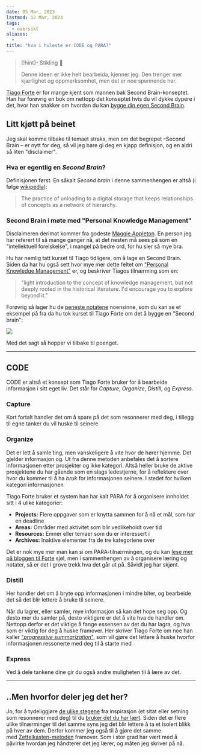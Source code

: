 ```yaml
---
date: 05 Mar, 2023
lastmod: 12 Mar, 2023
tags:
  - oversikt
aliases:
  - 
title: "hva i huleste er CODE og PARA?"
---
```

> [!hint]- Stikling 🌿
>
> Denne ideen er ikke helt bearbeida, kjenner jeg. Den trenger mer kjærlighet og oppmerksomhet, men det er noe spennende her.

[Tiago Forte](https://fortelabs.com/?ref=simen-skriver) er for mange kjent som mannen bak Second Brain-konseptet. Han har forøvrig en bok om nettopp det konseptet hvis du vil dykke dypere i det, hvor han snakker om hvordan du kan [bygge din egen Second Brain](https://www.buildingasecondbrain.com/?ref=simen-skriver).

## Litt kjøtt på beinet

Jeg skal komme tilbake til temaet straks, men om det begrepet –Second Brain – er nytt for deg, så vil jeg bare gi deg en kjapp definisjon, og en aldri så liten "disclaimer".

### Hva er egentlig en _Second Brain_?

Definisjonen først. En såkalt _Second brain_ i denne sammenhengen er altså (i følge [wikipedia](https://en.wikipedia.org/wiki/Second_brain?ref=simen-skriver)):

> The practice of unloading to a digital storage that keeps relationships of concepts as a network of hierarchy.

### Second Brain i møte med "Personal Knowledge Management"

Disclaimeren derimot kommer fra godeste [Maggie Appleton](https://maggieappleton.com/?ref=simen-skriver). En person jeg har referert til så mange ganger nå, at det nesten må sees på som en "intellektuell forelskelse", i mangel på bedre ord, for hu sier så mye bra.

Hu har nemlig tatt kurset til Tiago tidligere, om å lage en Second Brain. Siden da har hu også sett hvor mye mer dette feltet om ["Personal Knowledge Management"](https://en.wikipedia.org/wiki/Personal_knowledge_management?ref=simen-skriver) er, og beskriver Tiagos tilnærming som en:

> "light introduction to the concept of knowledge management, but not deeply rooted in the historical literature. I'd encourage you to explore beyond it."

Forøvrig så lager hu de [peneste notatene](https://maggieappleton.com/basb?ref=simen-skriver) noensinne, som du kan se et eksempel på fra da hu tok kurset til Tiago Forte om det å bygge en "Second brain":

![](https://www.simenskriver.no/content/images/2022/12/image.png)

Med det sagt så hopper vi tilbake til poenget.

---

## CODE

CODE er altså et konsept som Tiago Forte bruker for å bearbeide informasjon i sitt eget liv. Det står for _Capture_, _Organize_, _Distill_, og _Express_.

### Capture

Kort fortalt handler det om å spare på det som resonnerer med deg, i tillegg til egne tanker du vil huske til seinere

### Organize

Det er lett å samle ting, men vanskeligere å vite hvor de hører hjemme. Det gjelder informasjon og. Ut fra denne metoden anbefales det å sortere informasjonen etter prosjekter og ikke kategori. Altså heller bruke de aktive prosjektene du har gående som en slags ledestjerne, for å reflektere over hvor du kommer til å ha _bruk_ for informasjonen seinere. I stedet for hvilken kategori informasjonen

Tiago Forte bruker et system han har kalt PARA for å organisere innholdet sitt i 4 ulike kategorier:

-   **Projects:** Flere oppgaver som er knytta sammen for å nå et mål, som har en deadline
-   **Areas:** Områder med aktivitet som blir vedlikeholdt over tid
-   **Resources:** Emner eller temaer som du er interessert i
-   **Archives:** Inaktive elementer fra de tre kategoriene over

Det er nok mye mer man kan si om PARA-tilnærmingen, og du kan [lese mer på bloggen til Forte](https://fortelabs.com/blog/para/?ref=simen-skriver) sjøl, men i sammenhengen av å organisere læring og notater, så er det i grove trekk hva det går ut på. Såvidt jeg har skjønt.

### Distill

Her handler det om å bryte opp informasjonen i mindre biter, og bearbeide det så det blir lettere å bruke til seinere.

Når du lagrer, eller samler, mye informasjon så kan det hope seg opp. Og desto mer du samler på, desto viktigere er det å vite hva de handler om. Nettopp derfor er det viktige å fange essensen av det du har lagra, og hva som er viktig for deg å huske framover. Her skriver Tiago Forte om noe han kaller ["_progressive summarization_"](https://fortelabs.com/blog/progressive-summarization-a-practical-technique-for-designing-discoverable-notes/?ref=simen-skriver), som vil gjøre det lettere å huske hvorfor informasjonen ressonerte med deg til å starte med

### Express

Ved å dele tankene dine gir du også andre muligheten til å lære av det.

---

## ..Men hvorfor deler jeg det her?

Jo, for å tydeliggjøre [de ulike stegene](notes/De%20%ulike%20stegene%20av%20et%20notat.md) fra inspirasjon (et sitat eller setning som resonnerer med deg) til du [bruker det du har lært](notes/Om%20å%20bruke%20det%20du%20lærer.md). Siden det er flere ulike tilnærminger til det samme syns jeg det blir lettere å ta et isolert blikk på hver av dem. Derfor kommer jeg også til å gjøre det samme med [Zettelkasten-metoden](notes/En%20introduksjon%20til%20Zettelkasten.md) framover. Som i stor grad har vært med å påvirke hvordan jeg håndterer det jeg lærer, og måten jeg skriver på nå.